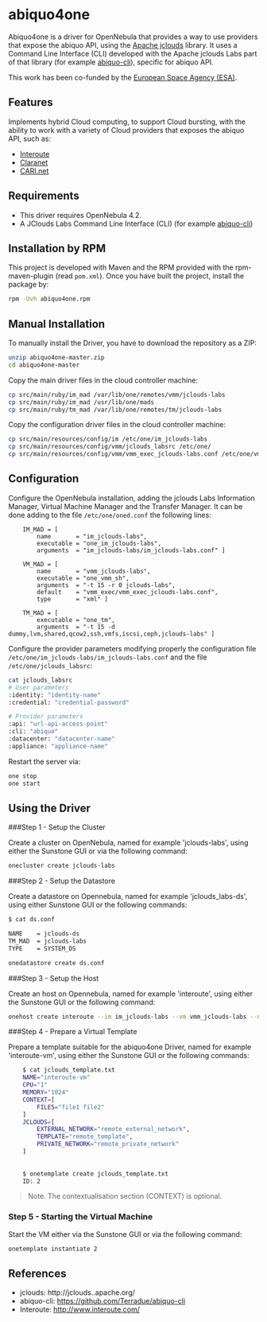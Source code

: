 abiquo4one
==========

Abiquo4one is a driver for OpenNebula that provides a way to use providers that expose the abiquo API, using the [Apache jclouds](<http://jclouds.apache.org/>) library. It uses a Command Line Interface (CLI) developed with the Apache jclouds Labs part of that library (for example [abiquo-cli](<https://github.com/Terradue/abiquo-cli>)), specific for abiquo API.

This work has been co-funded by the [European Space Agency (ESA)](<http://www.esa.int/ESA>). 

Features
---------

Implements hybrid Cloud computing, to support Cloud bursting, with the ability to work with a variety of Cloud providers that exposes the abiquo API, such as:

* [Interoute](<http://www.interoute.com/ >)
* [Claranet](<http://www.claranet.com/>)
* [CARI.net](<https://www.cari.net/>)

Requirements
------------

* This driver requires OpenNebula 4.2.
* A JClouds Labs Command Line Interface (CLI) (for example [abiquo-cli](<https://github.com/Terradue/abiquo-cli>))

Installation by RPM
--------------------

This project is developed with Maven and the RPM provided with the rpm-maven-plugin (read `pom.xml`). Once you have built the project, install the package by:

```bash
rpm -Uvh abiquo4one.rpm
```

Manual Installation
-------------------

To manually install the Driver, you have to download the repository as a ZIP:

```bash
unzip abiquo4one-master.zip
cd abiquo4one-master
```

Copy the main driver files in the cloud controller machine:

```bash
cp src/main/ruby/im_mad /var/lib/one/remotes/vmm/jclouds-labs
cp src/main/ruby/im_mad /usr/lib/one/mads
cp src/main/ruby/tm_mad /var/lib/one/remotes/tm/jclouds-labs
```

Copy the configuration driver files in the cloud controller machine:

```bash
cp src/main/resources/config/im /etc/one/im_jclouds-labs
cp src/main/resources/config/vmm/jclouds_labsrc /etc/one/
cp src/main/resources/config/vmm/vmm_exec_jclouds-labs.conf /etc/one/vmm_exec
```

Configuration
-------------
	
Configure the OpenNebula installation, adding the jclouds Labs Information Manager, Virtual Machine Manager and the Transfer Manager. It can be done adding to the file `/etc/one/oned.conf` the following lines:

```
	IM_MAD = [
    	name       = "im_jclouds-labs",
    	executable = "one_im_jclouds-labs",
    	arguments  = "im_jclouds-labs/im_jclouds-labs.conf" ]

	VM_MAD = [
    	name       = "vmm_jclouds-labs",
    	executable = "one_vmm_sh",
    	arguments  = "-t 15 -r 0 jclouds-labs",
    	default    = "vmm_exec/vmm_exec_jclouds-labs.conf",
    	type       = "xml" ]
    	
    TM_MAD = [
    	executable = "one_tm",
    	arguments  = "-t 15 -d dummy,lvm,shared,qcow2,ssh,vmfs,iscsi,ceph,jclouds-labs" ]
```

Configure the provider parameters modifying properly the configuration file `/etc/one/im_jclouds-labs/im_jclouds-labs.conf` and the file `/etc/one/jclouds_labsrc`:

```bash
cat jclouds_labsrc
# User parameters
:identity: "identity-name"
:credential: "credential-password"

# Provider parameters
:api: "url-api-access-point"
:cli: "abiquo"
:datacenter: "datacenter-name"
:appliance: "appliance-name"   	
```
    	
Restart the server via:

```bash
one stop 
one start 
```	

Using the Driver
----------------

###Step 1 - Setup the Cluster

Create a cluster on OpenNebula, named for example 'jclouds-labs', using either the Sunstone GUI or via the following command:

```bash
onecluster create jclouds-labs
```

###Step 2 - Setup the Datastore

Create a datastore on Opennebula, named for example 'jclouds_labs-ds', using either Sunstone GUI or the following commands:

```bash
$ cat ds.conf

NAME    = jclouds-ds
TM_MAD  = jclouds-labs
TYPE    = SYSTEM_DS

onedatastore create ds.conf
```

###Step 3 - Setup the Host

Create an host on Opennebula, named for example 'interoute', using either the Sunstone GUI or the following command:

```bash
onehost create interoute --im im_jclouds-labs --vm vmm_jclouds-labs --net dummy
```

###Step 4 - Prepare a Virtual Template

Prepare a template suitable for the abiquo4one Driver, named for example 'interoute-vm', using either the Sunstone GUI or the following commands:

```bash
	$ cat jclouds_template.txt
	NAME="interoute-vm"
	CPU="1"
	MEMORY="1024"
	CONTEXT=[
		FILES="file1 file2"
	]
	JCLOUDS=[
		EXTERNAL_NETWORK="remote_external_network",
		TEMPLATE="remote_template",
		PRIVATE_NETWORK="remote_private_network"
	]
	
 
	$ onetemplate create jclouds_template.txt
	ID: 2
```

> Note. The contextualisation section (CONTEXT) is optional. 

### Step 5 - Starting the Virtual Machine

Start the VM either via the Sunstone GUI or via the following command:

```bash
onetemplate instantiate 2
```

References
----------

* jclouds: http://jclouds..apache.org/
* abiquo-cli: https://github.com/Terradue/abiquo-cli
* Interoute: http://www.interoute.com/ 
